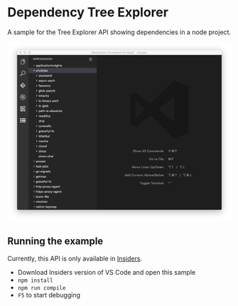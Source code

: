 # Dependency Tree Explorer

A sample for the Tree Explorer API showing dependencies in a node project. 

![tree-explorer](tree-explorer.png)

## Running the example

Currently, this API is only available in [Insiders](https://code.visualstudio.com/insiders).

- Download Insiders version of VS Code and open this sample
- `npm install`
- `npm run compile`
- `F5` to start debugging
